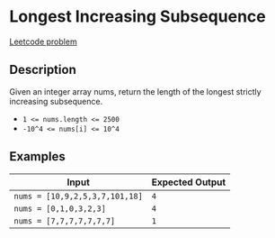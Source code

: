 # Longest Increasing Subsequence

[Leetcode problem](https://leetcode.com/problems/longest-increasing-subsequence)

## Description

Given an integer array nums, return the length of the longest strictly increasing subsequence.

- `1 <= nums.length <= 2500`
- `-10^4 <= nums[i] <= 10^4`

## Examples

| Input | Expected Output |
| ----- | --------------- |
| `nums = [10,9,2,5,3,7,101,18]` | `4` |
| `nums = [0,1,0,3,2,3]` | `4` |
| `nums = [7,7,7,7,7,7,7]` | `1` |
